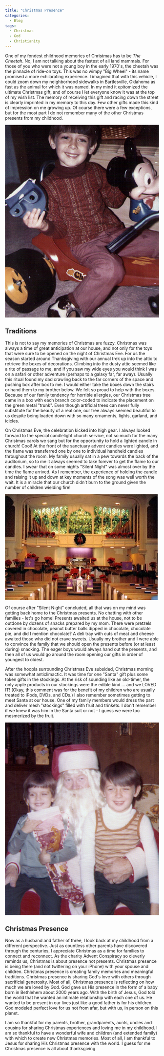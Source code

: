 ```yaml
---
title: "Christmas Presence"
categories:
  - Blog
tags:
  - Christmas
  - God
  - Christianity
---
```


One of my fondest childhood memories of Christmas has to be _The Cheetah_.  No, I am not talking
about the fastest of all land mammals.  For those of you who were not a young boy in the early
1970's, the cheetah was the pinnacle of ride-on toys.  This was no wimpy "Big Wheel" - its name
promised a more exhilarating experience.  I imagined that with this vehicle, I could zoom down
my neighborhood sidewalks in Bartlesville, Oklahoma as fast as the animal for which it was named.
In my mind it epitomized the ultimate Christmas gift, and of course I let everyone know it was
at the top of my wish list.  The memory of receiving this gift and racing down the street is
clearly imprinted in my memory to this day.  Few other gifts made this kind of impression on me
growing up.  Of course there were a few exceptions, but for the most part I do not remember
many of the other Christmas presents from my childhood.

![The Cheetah](/assets/images/cheetah.jpg)

## Traditions

This is not to say my memories of Christmas are fuzzy.  Christmas was always a time of great
anticipation at our house, and not only for the toys that were sure to be opened on the night
of Christmas Eve.  For us the season started around Thanksgiving with our annual trek up into
the attic to retrieve the boxes of decorations.  Climbing into the dusty attic seemed like a
rite of passage to me, and if you saw my wide eyes you would think I was on a safari or other
adventure (perhaps to a galaxy far, far away).  Usually this ritual found my dad crawling back
to the far corners of the space and pushing box after box to me.  I would either take the boxes
down the stairs or hand them to my brother below.  We felt so proud to help with the boxes.
Because of our family tendency for horrible allergies, our Christmas tree came in a box with
each branch color-coded to indicate the placement on the green metal "trunk".  Even though
artificial trees can never fully substitute for the beauty of a real one, our tree always
seemed beautiful to us despite being loaded down with so many ornaments, lights, garland,
and icicles.

On Christmas Eve, the celebration kicked into high gear.  I always looked forward to the special
candlelight church service, not so much for the many Christmas carols we sang but for the
opportunity to hold a lighted candle in church!  Cool!  At the front of the sanctuary advent
candles were lighted, and the flame was transferred one by one to individual handheld candles
throughout the room.  My family usually sat in a pew towards the back of the auditorium, so to me
it always seemed to take forever to get the flame to our candles.  I swear that on some nights
"Silent Night" was almost over by the time the flame arrived.  As I remember, the experience of
holding the candle and raising it up and down at key moments of the song was well worth the wait.
It is a miracle that our church didn't burn to the ground given the number of children wielding
fire!

![First Christian Church, Bartlesville, OK](/assets/images/fcc-sanctuary.jpg)

Of course after "Silent Night" concluded, all that was on my mind was getting back home to the
Christmas presents.  No chatting with other families - let's go home!  Presents awaited us at the
house, not to be outdone by dozens of snacks prepared by my mom.  There were pretzels covered in
chocolate, peanut butter balls dipped in chocolate, chocolate pie, and did I mention chocolate?
A deli tray with cuts of meat and cheese awaited those who did not crave sweets.  Usually my
brother and I were able to convince the family that we should open the presents before (or at
least during) snacking.  The eager boys would always hand out the presents, and then all of us
would go around the room opening our gifts in order of youngest to oldest.

After the hoopla surrounding Christmas Eve subsided, Christmas morning was somewhat anticlimactic.
It was time for one "Santa" gift plus some token gifts in the stockings.  At the risk of sounding
like an old-timer, the only apple products in our stockings were the edible kind.... and we
LOVED IT!  (Okay, this comment was for the benefit of my children who are usually treated to iPods,
DVDs, and CDs.)  I also remember sometimes getting to meet Santa at our house.  One of my family
members would dress the part and deliver mesh "stockings" filled with fruit and trinkets.  I don't
remember if we knew it was him in the Santa suit or not - I guess we were too mesmerized by the
fruit.

![Santa Claus](/assets/images/santa.jpg)

## Christmas Presence

Now as a husband and father of three, I look back at my childhood from a different perspective.
Just as countless other parents have discovered through the centuries, I appreciate Christmas as a
time for families to connect and reconnect.  As the charity Advent Conspiracy so cleverly reminds
us, Christmas is about presence not presents.  Christmas presence is being there (and not
twittering on your iPhone) with your spouse and children.  Christmas presence is creating family
memories and meaningful traditions.  Christmas presence is sharing God's love with others through
sacrificial generosity.  Most of all, Christmas presence is reflecting on how much we are loved by God.
God gave us His presence in the form of a baby born in Bethlehem about 2000 years ago.  With the birth
of Jesus, God told the world that he wanted an intimate relationship with each one of us.  He wanted
to be present in our lives just like a good father is for his children.  God modeled perfect love for
us not from afar, but with us, in person on this planet.

I am so thankful for my parents, brother, grandparents, aunts, uncles and cousins for sharing
Christmas experiences and loving me in my childhood.  I am so thankful to have a wonderful wife and
children (and extended family) with which to create new Christmas memories.  Most of all, I am
thankful to Jesus for sharing His Christmas presence with the world.  I guess for me Christmas
presence is all about thanksgiving.
